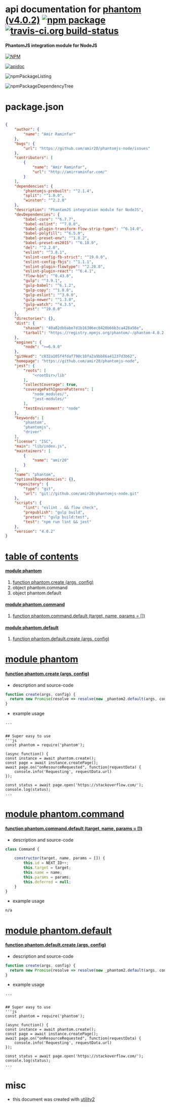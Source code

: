 # api documentation for  [phantom (v4.0.2)](https://github.com/amir20/phantomjs-node)  [![npm package](https://img.shields.io/npm/v/npmdoc-phantom.svg?style=flat-square)](https://www.npmjs.org/package/npmdoc-phantom) [![travis-ci.org build-status](https://api.travis-ci.org/npmdoc/node-npmdoc-phantom.svg)](https://travis-ci.org/npmdoc/node-npmdoc-phantom)
#### PhantomJS integration module for NodeJS

[![NPM](https://nodei.co/npm/phantom.png?downloads=true&downloadRank=true&stars=true)](https://www.npmjs.com/package/phantom)

[![apidoc](https://npmdoc.github.io/node-npmdoc-phantom/build/screenCapture.buildCi.browser.%252Ftmp%252Fbuild%252Fapidoc.html.png)](https://npmdoc.github.io/node-npmdoc-phantom/build/apidoc.html)

![npmPackageListing](https://npmdoc.github.io/node-npmdoc-phantom/build/screenCapture.npmPackageListing.svg)

![npmPackageDependencyTree](https://npmdoc.github.io/node-npmdoc-phantom/build/screenCapture.npmPackageDependencyTree.svg)



# package.json

```json

{
    "author": {
        "name": "Amir Raminfar"
    },
    "bugs": {
        "url": "https://github.com/amir20/phantomjs-node/issues"
    },
    "contributors": [
        {
            "name": "Amir Raminfar",
            "url": "http://amirraminfar.com/"
        }
    ],
    "dependencies": {
        "phantomjs-prebuilt": "^2.1.4",
        "split": "^1.0.0",
        "winston": "^2.2.0"
    },
    "description": "PhantomJS integration module for NodeJS",
    "devDependencies": {
        "babel-core": "^6.7.7",
        "babel-eslint": "^7.0.0",
        "babel-plugin-transform-flow-strip-types": "^6.14.0",
        "babel-polyfill": "^6.5.0",
        "babel-preset-env": "^1.0.2",
        "babel-preset-es2015": "^6.18.0",
        "del": "^2.2.0",
        "eslint": "^3.8.1",
        "eslint-config-fb-strict": "^19.0.0",
        "eslint-config-fbjs": "^1.1.1",
        "eslint-plugin-flowtype": "^2.20.0",
        "eslint-plugin-react": "^6.4.1",
        "flow-bin": "^0.43.0",
        "gulp": "^3.9.1",
        "gulp-babel": "^6.1.2",
        "gulp-copy": "^1.0.0",
        "gulp-eslint": "^3.0.0",
        "gulp-newer": "^1.3.0",
        "gulp-watch": "^4.3.5",
        "jest": "^19.0.0"
    },
    "directories": {},
    "dist": {
        "shasum": "40a82dbbabe7d1b16306ec8420b66b3ca428a56e",
        "tarball": "https://registry.npmjs.org/phantom/-/phantom-4.0.2.tgz"
    },
    "engines": {
        "node": ">=6.9.0"
    },
    "gitHead": "c832a105f4fdaf798c10fa2a9bb86a41237d3b62",
    "homepage": "https://github.com/amir20/phantomjs-node",
    "jest": {
        "roots": [
            "<rootDir>/lib"
        ],
        "collectCoverage": true,
        "coveragePathIgnorePatterns": [
            "node_modules/",
            "jest-modules/"
        ],
        "testEnvironment": "node"
    },
    "keywords": [
        "phantom",
        "phantomjs",
        "driver"
    ],
    "license": "ISC",
    "main": "lib/index.js",
    "maintainers": [
        {
            "name": "amir20"
        }
    ],
    "name": "phantom",
    "optionalDependencies": {},
    "repository": {
        "type": "git",
        "url": "git://github.com/amir20/phantomjs-node.git"
    },
    "scripts": {
        "lint": "eslint . && flow check",
        "prepublish": "gulp build",
        "pretest": "gulp build:test",
        "test": "npm run lint && jest"
    },
    "version": "4.0.2"
}
```



# <a name="apidoc.tableOfContents"></a>[table of contents](#apidoc.tableOfContents)

#### [module phantom](#apidoc.module.phantom)
1.  [function <span class="apidocSignatureSpan">phantom.</span>create (args, config)](#apidoc.element.phantom.create)
1.  object <span class="apidocSignatureSpan">phantom.</span>command
1.  object <span class="apidocSignatureSpan">phantom.</span>default

#### [module phantom.command](#apidoc.module.phantom.command)
1.  [function <span class="apidocSignatureSpan">phantom.command.</span>default (target, name, params = [])](#apidoc.element.phantom.command.default)

#### [module phantom.default](#apidoc.module.phantom.default)
1.  [function <span class="apidocSignatureSpan">phantom.default.</span>create (args, config)](#apidoc.element.phantom.default.create)



# <a name="apidoc.module.phantom"></a>[module phantom](#apidoc.module.phantom)

#### <a name="apidoc.element.phantom.create"></a>[function <span class="apidocSignatureSpan">phantom.</span>create (args, config)](#apidoc.element.phantom.create)
- description and source-code
```javascript
function create(args, config) {
  return new Promise(resolve => resolve(new _phantom2.default(args, config)));
}
```
- example usage
```shell
...


## Super easy to use
'''js
const phantom = require('phantom');

(async function() {
const instance = await phantom.create();
const page = await instance.createPage();
await page.on("onResourceRequested", function(requestData) {
    console.info('Requesting', requestData.url)
});

const status = await page.open('https://stackoverflow.com/');
console.log(status);
...
```



# <a name="apidoc.module.phantom.command"></a>[module phantom.command](#apidoc.module.phantom.command)

#### <a name="apidoc.element.phantom.command.default"></a>[function <span class="apidocSignatureSpan">phantom.command.</span>default (target, name, params = [])](#apidoc.element.phantom.command.default)
- description and source-code
```javascript
class Command {

    constructor(target, name, params = []) {
        this.id = NEXT_ID++;
        this.target = target;
        this.name = name;
        this.params = params;
        this.deferred = null;
    }
}
```
- example usage
```shell
n/a
```



# <a name="apidoc.module.phantom.default"></a>[module phantom.default](#apidoc.module.phantom.default)

#### <a name="apidoc.element.phantom.default.create"></a>[function <span class="apidocSignatureSpan">phantom.default.</span>create (args, config)](#apidoc.element.phantom.default.create)
- description and source-code
```javascript
function create(args, config) {
  return new Promise(resolve => resolve(new _phantom2.default(args, config)));
}
```
- example usage
```shell
...


## Super easy to use
'''js
const phantom = require('phantom');

(async function() {
const instance = await phantom.create();
const page = await instance.createPage();
await page.on("onResourceRequested", function(requestData) {
    console.info('Requesting', requestData.url)
});

const status = await page.open('https://stackoverflow.com/');
console.log(status);
...
```



# misc
- this document was created with [utility2](https://github.com/kaizhu256/node-utility2)
